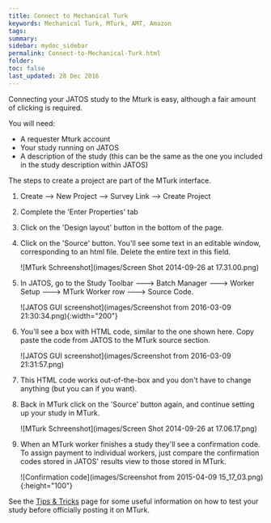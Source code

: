 ```yaml
---
title: Connect to Mechanical Turk
keywords: Mechanical Turk, MTurk, AMT, Amazon
tags:
summary:
sidebar: mydoc_sidebar
permalink: Connect-to-Mechanical-Turk.html
folder:
toc: false
last_updated: 28 Dec 2016
---
```


Connecting your JATOS study to the Mturk is easy, although a fair amount of clicking is required. 

You will need:
* A requester Mturk account
* Your study running on JATOS
* A description of the study (this can be the same as the one you included in the study description within JATOS)

The steps to create a project are part of the MTurk interface. 

1. Create --> New Project --> Survey Link --> Create Project

1. Complete the 'Enter Properties' tab

1. Click on the 'Design layout' button in the bottom of the page. 

1. Click on the 'Source' button. You'll see some text in an editable window, corresponding to an html file. Delete the entire text in this field.

   ![MTurk Schreenshot](images/Screen Shot 2014-09-26 at 17.31.00.png)

1. In JATOS, go to the Study Toolbar ---> Batch Manager ---> Worker Setup ---> MTurk Worker row ---> Source Code.

   ![JATOS GUI screenshot](images/Screenshot from 2016-03-09 21:30:34.png){:width="200"}

1. You'll see a box with HTML code, similar to the one shown here. Copy paste the code from JATOS to the MTurk source section. 

   ![JATOS GUI screenshot](images/Screenshot from 2016-03-09 21:31:57.png)

1. This HTML code works out-of-the-box and you don't have to change anything (but you can if you want).

1. Back in MTurk click on the 'Source' button again, and continue setting up your study in MTurk. 
 
   ![MTurk Schreenshot](images/Screen Shot 2014-09-26 at 17.06.17.png)

1. When an MTurk worker finishes a study they'll see a confirmation code. To assign payment to individual workers, just compare the confirmation codes stored in JATOS' results view to those stored in MTurk.

   ![Confirmation code](images/Screenshot from 2015-04-09 15_17_03.png){:height="100"}

See the [Tips & Tricks](Tips-and-Tricks.html) page for some useful information on how to test your study before officially posting it on MTurk. 
